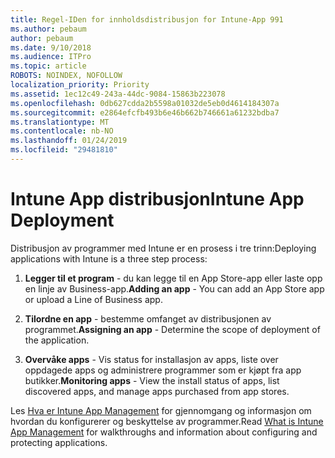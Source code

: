```yaml
---
title: Regel-IDen for innholdsdistribusjon for Intune-App 991
ms.author: pebaum
author: pebaum
ms.date: 9/10/2018
ms.audience: ITPro
ms.topic: article
ROBOTS: NOINDEX, NOFOLLOW
localization_priority: Priority
ms.assetid: 1ec12c49-243a-44dc-9084-15863b223078
ms.openlocfilehash: 0db627cdda2b5598a01032de5eb0d4614184307a
ms.sourcegitcommit: e2864efcfb493b6e46b662b746661a61232bdba7
ms.translationtype: MT
ms.contentlocale: nb-NO
ms.lasthandoff: 01/24/2019
ms.locfileid: "29481810"
---
```

# <a name="intune-app-deployment"></a><span data-ttu-id="79c8a-102">Intune App distribusjon</span><span class="sxs-lookup"><span data-stu-id="79c8a-102">Intune App Deployment</span></span>

<span data-ttu-id="79c8a-103">Distribusjon av programmer med Intune er en prosess i tre trinn:</span><span class="sxs-lookup"><span data-stu-id="79c8a-103">Deploying applications with Intune is a three step process:</span></span>
  
1. <span data-ttu-id="79c8a-104">**Legger til et program** - du kan legge til en App Store-app eller laste opp en linje av Business-app.</span><span class="sxs-lookup"><span data-stu-id="79c8a-104">**Adding an app** - You can add an App Store app or upload a Line of Business app.</span></span> 
    
2. <span data-ttu-id="79c8a-105">**Tilordne en app** - bestemme omfanget av distribusjonen av programmet.</span><span class="sxs-lookup"><span data-stu-id="79c8a-105">**Assigning an app** - Determine the scope of deployment of the application.</span></span> 
    
3. <span data-ttu-id="79c8a-106">**Overvåke apps** - Vis status for installasjon av apps, liste over oppdagede apps og administrere programmer som er kjøpt fra app butikker.</span><span class="sxs-lookup"><span data-stu-id="79c8a-106">**Monitoring apps** - View the install status of apps, list discovered apps, and manage apps purchased from app stores.</span></span> 
    
<span data-ttu-id="79c8a-107">Les [Hva er Intune App Management](https://docs.microsoft.com/intune/app-management) for gjennomgang og informasjon om hvordan du konfigurerer og beskyttelse av programmer.</span><span class="sxs-lookup"><span data-stu-id="79c8a-107">Read [What is Intune App Management](https://docs.microsoft.com/intune/app-management) for walkthroughs and information about configuring and protecting applications.</span></span> 
  

